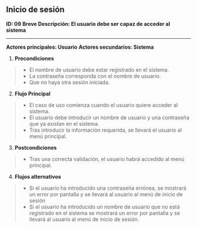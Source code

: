 ## Inicio de sesión

**ID: 09**
**Breve Descripción: El usuario debe ser capaz de acceder al sistema**

---

**Actores principales: Usuario**
**Actores secundarios: Sistema**

1. **Precondiciones**

  > * El nombre de usuario debe estar registrado en el sistema.
  > * La contraseña corresponda con el nombre de usuario.
  > * Que no haya otra sesión iniciada.

2. **Flujo Principal**

  > * El caso de uso comienza cuando el usuario quiere acceder al sistema.
  > * El usuario debe introducir un nombre de usuario y una contraseña que ya existan en el sistema.
  > * Tras introducir la información requerida, se llevará el usuario al menú principal.

3. **Postcondiciones**

  > * Tras una correcta validación, el usuario habrá accedido al menú principal.

4. **Flujos alternativos**

  > * Si el usuario ha introducido una contraseña errónea, se mostrará un error por pantalla y se llevará al usuario al menú de inicio de sesión
  > * Si el usuario ha introducido un nombre de usuario que no está registrado en el sistema se mostrará un error por pantalla y se llevará al usuario al menú de inicio de sesión.
